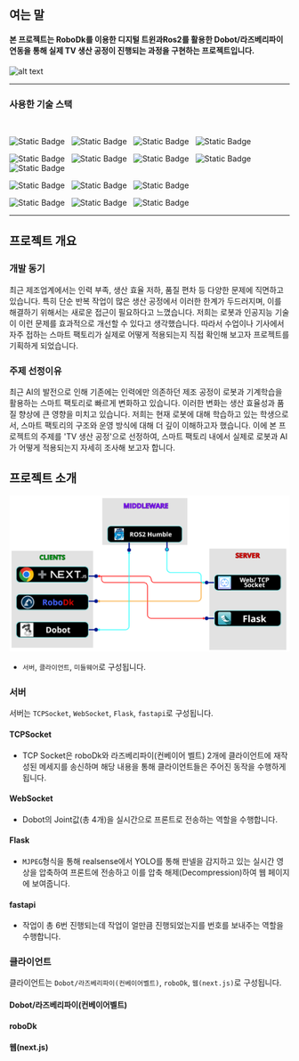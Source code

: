 ## 여는 말
#### **본 프로젝트는 RoboDk를 이용한 디지털 트윈과Ros2를 활용한 Dobot/라즈베리파이 연동을 통해 실제 TV 생산 공정이 진행되는 과정을 구현하는 프로젝트입니다.**
![alt text](https://dh2zq2763s2kl.cloudfront.net/robot/img/Dobot-Magician-robot.png)

---
### 사용한 기술 스택
<br/>

![Static Badge](https://img.shields.io/badge/dobot-blue?style=flat&logo=ros&logoColor=white)<!-- dobot -->
&nbsp;
![Static Badge](https://img.shields.io/badge/raspberrypi-%23A22846?style=flat&logo=raspberrypi&logoColor=white)<!-- 라즈베리파이 -->
&nbsp;
![Static Badge](https://img.shields.io/badge/realsense-%230071C5?style=flat&logo=intel&logoColor=white)<!-- realsense -->
&nbsp;
![Static Badge](https://img.shields.io/badge/roboflow-%236706CE?style=flat&logo=roboflow&logoColor=white)<!-- roboflow -->


![Static Badge](https://img.shields.io/badge/python-python?style=flat&logo=python&logoColor=FFFFFF&color=%233776AB)<!-- 파이썬 -->
&nbsp;
![Static Badge](https://img.shields.io/badge/html-html?style=flat&logo=html5&logoColor=FFFFFF&color=%23E34F26)<!-- HTML -->
&nbsp;
![Static Badge](https://img.shields.io/badge/css-css?style=flat&logo=css&logoColor=FFFFFF&color=%23663399)<!-- CSS -->
&nbsp;
![Static Badge](https://img.shields.io/badge/tailwindcss-%2306B6D4?style=flat&logo=tailwindcss&logoColor=white)<!-- tailwindcss -->
&nbsp;
![Static Badge](https://img.shields.io/badge/javascript-javascript?style=flat&logo=javascript&logoColor=%23F7DF1E&color=555555)<!-- 자바스크립트 -->

![Static Badge](https://img.shields.io/badge/fastapi-%23009688?style=flat&logo=fastapi&logoColor=white)<!-- fastapi -->
&nbsp;
![Static Badge](https://img.shields.io/badge/flask-%23000000?style=flat&logo=flask&logoColor=white)<!-- flask -->
&nbsp;
![Static Badge](https://img.shields.io/badge/next.js-%23000000?style=flat&logo=nextdotjs&logoColor=white)<!-- next.js -->

![Static Badge](https://img.shields.io/badge/ros2-%2322314E?style=flat&logo=ros&logoColor=white)<!-- ros2 -->
&nbsp;
![Static Badge](https://img.shields.io/badge/opencv-%235C3EE8?style=flat&logo=opencv&logoColor=white)<!-- opencv -->
&nbsp;
![Static Badge](https://img.shields.io/badge/yolo-%23111F68?style=flat&logo=yolo&logoColor=white)<!-- yolo -->

---

## 프로젝트 개요
### 개발 동기
최근 제조업계에서는 인력 부족, 생산 효율 저하, 품질 편차 등 다양한 문제에 직면하고 있습니다. 특히 단순 반복 작업이 많은 생산 공정에서 이러한 한계가 두드러지며, 이를 해결하기 위해서는 새로운 접근이 필요하다고 느꼈습니다.
저희는 로봇과 인공지능 기술이 이런 문제를 효과적으로 개선할 수 있다고 생각했습니다. 따라서 수업이나 기사에서 자주 접하는 스마트 팩토리가 실제로 어떻게 적용되는지 직접 확인해 보고자 프로젝트를 기획하게 되었습니다.
 

### 주제 선정이유
최근 AI의 발전으로 인해 기존에는 인력에만 의존하던 제조 공정이 로봇과 기계학습을 활용하는 스마트 팩토리로 빠르게 변화하고 있습니다. 이러한 변화는 생산 효율성과 품질 향상에 큰 영향을 미치고 있습니다. 저희는 현재 로봇에 대해 학습하고 있는 학생으로서, 스마트 팩토리의 구조와 운영 방식에 대해 더 깊이 이해하고자 했습니다. 이에 본 프로젝트의 주제를 'TV 생산 공정'으로 선정하여, 스마트 팩토리 내에서 실제로 로봇과 AI가 어떻게 적용되는지 자세히 조사해 보고자 합니다.

## 프로젝트 소개
![alt text](<Screenshot from 2025-05-27 14-02-55.png>)

- `서버`, `클라이언트`, `미들웨어`로 구성됩니다.

### 서버
서버는 `TCPSocket`, `WebSocket`, `Flask`, `fastapi`로 구성됩니다.

#### TCPSocket
 - TCP Socket은 roboDk와 라즈베리파이(컨베이어 벨트) 2개에 클라이언트에 재작성된 메세지를 송신하며 해당 내용을 통해 클라이언트들은 주어진 동작을 수행하게 됩니다.

#### WebSocket
- Dobot의 Joint값(총 4개)을 실시간으로 프론트로 전송하는 역할을 수행합니다. 

#### Flask
- `MJPEG`형식을 통해 realsense에서 YOLO를 통해 판넬을 감지하고 있는 실시간 영상을 압축하여 프론트에 전송하고 이를 압축 해제(Decompression)하여 웹 페이지에 보여줍니다.

#### fastapi
- 작업이 총 6번 진행되는데 작업이 얼만큼 진행되었는지를 번호를 보내주는 역할을 수행합니다.

### 클라이언트
클라이언트는  `Dobot/라즈베리파이(컨베이어벨트)`, `roboDk`, `웹(next.js)`로 구성됩니다.

#### Dobot/라즈베리파이(컨베이어벨트) 

#### roboDk 

#### 웹(next.js) 